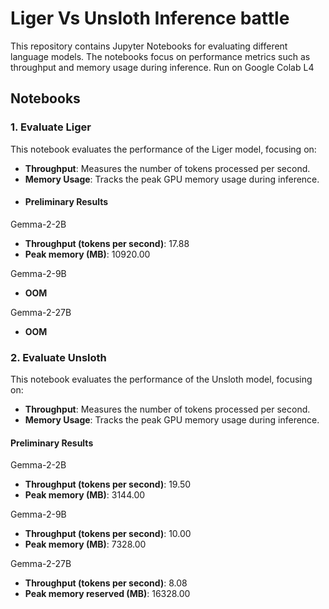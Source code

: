 # Liger Vs Unsloth Inference battle

This repository contains Jupyter Notebooks for evaluating different language models. The notebooks focus on performance metrics such as throughput and memory usage during inference. Run on Google Colab L4

## Notebooks

### 1. Evaluate Liger
This notebook evaluates the performance of the Liger model, focusing on:

- **Throughput**: Measures the number of tokens processed per second.
- **Memory Usage**: Tracks the peak GPU memory usage during inference.
- #### Preliminary Results
Gemma-2-2B
- **Throughput (tokens per second)**: 17.88
- **Peak memory  (MB)**: 10920.00

Gemma-2-9B
- **OOM**
  
Gemma-2-27B
- **OOM**

### 2. Evaluate Unsloth
This notebook evaluates the performance of the Unsloth model, focusing on:

- **Throughput**: Measures the number of tokens processed per second.
- **Memory Usage**: Tracks the peak GPU memory usage during inference.
  
#### Preliminary Results
Gemma-2-2B
- **Throughput (tokens per second)**: 19.50
- **Peak memory  (MB)**: 3144.00

Gemma-2-9B
- **Throughput (tokens per second)**: 10.00
- **Peak memory (MB)**: 7328.00

Gemma-2-27B
- **Throughput (tokens per second)**: 8.08
- **Peak memory reserved (MB)**: 16328.00
